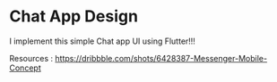 # Chat App Design

I implement this simple Chat app UI using Flutter!!!

Resources : https://dribbble.com/shots/6428387-Messenger-Mobile-Concept
